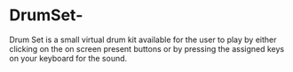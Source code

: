 # DrumSet-
Drum Set is a small virtual drum kit available for the user to play by either clicking on the on screen present buttons or by pressing the assigned keys on 
your keyboard for the sound.
